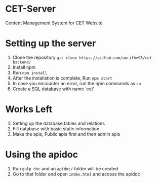 # CET-Server
Content Management System for CET Website
<br>
# Setting up the server
1. Clone the repository ```git clone https://github.com/amrithm98/cet-backend/```
2. Install npm 
3. Run ```npm install```
4. After the installation is complete, Run ```npm start```
5. In case you encounter an error, run the npm commands as ```su```
6. Create a SQL database with name 'cet'
# Works Left
1. Setting up the database,tables and relations 
2. Fill database with basic static information
3. Make the apis, Public apis first and then admin apis
# Using the apidoc
1. Run ```gulp doc``` and an ```apidoc/``` folder will be created
2. Go to that folder and open ```index.html``` and access the apidoc


